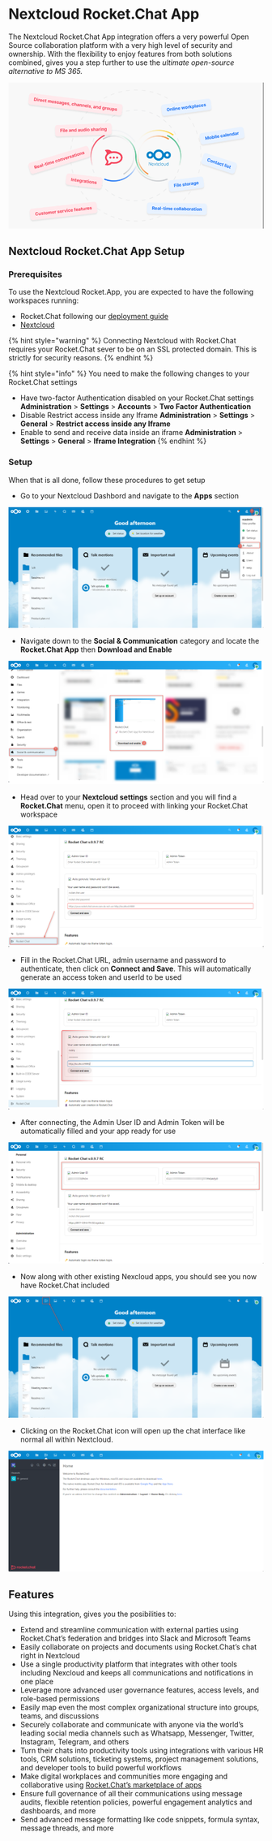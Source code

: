 # Nextcloud Rocket.Chat App

The Nextcloud Rocket.Chat App integration offers a very powerful Open Source collaboration platform with a very high level of security and ownership. With the flexibility to enjoy features from both solutions combined, gives you a step further to use the _ultimate open-source alternative to MS 365._

![](<../../../../.gitbook/assets/image (642).png>)

## Nextcloud Rocket.Chat App Setup

### Prerequisites&#x20;

To use the Nextcloud Rocket.App, you are expected to have the following workspaces running:

* Rocket.Chat following our [deployment guide](../../../../quick-start/installing-and-updating/)
* [Nextcloud](https://nextcloud.com)

{% hint style="warning" %}
Connecting Nextcloud with Rocket.Chat requires your Rocket.Chat sever to be on an SSL protected domain. This is strictly for security reasons.
{% endhint %}

{% hint style="info" %}
You need to make the following changes to your Rocket.Chat settings

* Have two-factor Authentication disabled on your Rocket.Chat settings **Administration** > **Settings** > **Accounts** > **Two Factor Authentication**
* Disable Restrict access inside any Iframe **Administration** > **Settings** > **General** > **Restrict access inside any Iframe**
* Enable to send and receive data inside an iframe **Administration** > **Settings** > **General** > **Iframe Integration**
{% endhint %}

### Setup

When that is all done, follow these procedures to get setup

* Go to your Nextcloud Dashbord and navigate to the **Apps** section

![](<../../../../.gitbook/assets/image (634).png>)

* Navigate down to the **Social & Communication** category and locate the **Rocket.Chat App** then **Download and Enable**

![](<../../../../.gitbook/assets/image (651).png>)

* Head over to your **Nextcloud settings** section and you will find a **Rocket.Chat** menu, open it to proceed with linking your Rocket.Chat workspace

![](<../../../../.gitbook/assets/image (648).png>)

* Fill in the Rocket.Chat URL, admin username and password to authenticate, then click on **Connect and Save**. This will automatically generate an access token and userId to be used

![](<../../../../.gitbook/assets/image (667).png>)

* After connecting, the Admin User ID and Admin Token will be automatically filled and your app ready for use

![](<../../../../.gitbook/assets/image (638).png>)

* Now along with other existing Nexcloud apps, you should see you now have Rocket.Chat included

![](<../../../../.gitbook/assets/image (663).png>)

* Clicking on the Rocket.Chat icon will open up the chat interface like normal all within Nextcloud.

![](<../../../../.gitbook/assets/image (674).png>)

## Features

Using this integration, gives you the posibilities to:

* Extend and streamline communication with external parties using Rocket.Chat’s federation and bridges into Slack and Microsoft Teams
* Easily collaborate on projects and documents using Rocket.Chat’s chat right in Nextcloud
* Use a single productivity platform that integrates with other tools including Nexcloud and keeps all communications and notifications in one place
* Leverage more advanced user governance features, access levels, and role-based permissions
* Easily map even the most complex organizational structure into groups, teams, and discussions
* Securely collaborate and communicate with anyone via the world’s leading social media channels such as Whatsapp, Messenger, Twitter, Instagram, Telegram, and others
* Turn their chats into productivity tools using integrations with various HR tools, CRM solutions, ticketing systems, project management solutions, and developer tools to build powerful workflows
* Make digital workplaces and communities more engaging and collaborative using [Rocket.Chat’s marketplace of apps](https://rocket.chat/marketplace)
* Ensure full governance of all their communications using message audits, flexible retention policies, powerful engagement analytics and dashboards, and more
* Send advanced message formatting like code snippets, formula syntax, message threads, and more
